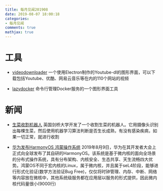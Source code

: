 ```yaml
---
title: 每月见闻201908
date: 2019-08-07 18:00:18
categories:
- 每月见闻
comments: true
mathjax: true
---
```



# 工具
* [videodownloader](https://github.com/mayeaux/videodownloader)
一个使用Electron制作的Youtube-dl的图形界面，可以下载包括Youtube、优酷、网易云音乐等在内的110个网站的视频

* [lazydocker](https://github.com/jesseduffield/lazydocker)
命令行管理Docker服务的一个图形界面工具


# 新闻
* [生菜收割机器人](https://www.cam.ac.uk/research/news/robot-uses-machine-learning-to-harvest-lettuce)
英国剑桥大学开发了一个收割生菜的机器人。它用摄像头识别出每棵生菜，然后使用机器学习算法判断是否生长成熟，有没有感染疾病，如果一切正常，就进行收割

* [华为发布HarmonyOS 鸿蒙操作系统](https://www.zhihu.com/question/339567108/answer/781523669)
2019年8月9日，华为在其开发者大会上正式向全球发布了其自研的HarmonyOS。该系统是基于微内核的面向全场景的分布式操作系统，具有分布架构、内核安全、生态共享、天生流畅四大优势。鸿蒙OS不同于宏内核的Linux，属于微内核，并且属于seL4阶段，能够进行形式化验证(数学方法验证Bug Free)，仅仅将时钟管理、内存、中断、网络等内容放在微核中，其他系统级服务都在应用层以服务的形式提供，因此微内核代码量很小(9000行)